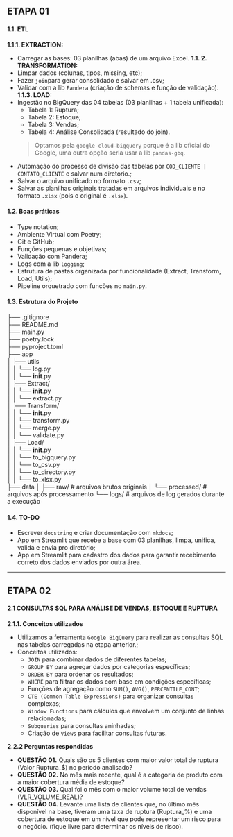 ## **ETAPA 01**

#### **1.1. ETL**
**1.1.1. EXTRACTION:**
- Carregar as bases: $03$ planilhas (abas) de um arquivo Excel. 
**1.1. 2. TRANSFORMATION:**
- Limpar dados (colunas, tipos, missing, etc);
- Fazer `join`para gerar consolidado e salvar em .csv;
- Validar com a lib `Pandera` (criação de schemas e função de validação).
**1.1.3. LOAD:**
- Ingestão no BigQuery das $04$ tabelas ($03$ planilhas + 1 tabela unificada):
    - Tabela 1: Ruptura;
    - Tabela 2: Estoque;
    - Tabela 3: Vendas;
    - Tabela 4: Análise Consolidada (resultado do join).
    > Optamos pela `google-cloud-bigquery` porque é a lib oficial do Google, uma outra opção seria usar a lib `pandas-gbq`.
- Automação do processo de divisão das tabelas por `COD_CLIENTE | CONTATO_CLIENTE` e salvar num diretorio.;
- Salvar o arquivo unificado no formato `.csv`;
- Salvar as planilhas originais tratadas em arquivos individuais e no formato `.xlsx` (pois o original é `.xlsx`).

#### **1.2. Boas práticas**  
- Type notation;  
- Ambiente Virtual com Poetry;  
- Git e GitHub;  
- Funções pequenas e objetivas;  
- Validação com Pandera;  
- Logs com a lib `logging`;
- Estrutura de pastas organizada por funcionalidade (Extract, Transform, Load, Utils);
- Pipeline orquetrado com funções no `main.py`.

#### **1.3. Estrutura do Projeto**
├── .gitignore  
├── README.md  
├── main.py  
├── poetry.lock  
├── pyproject.toml  
├── app  
│   ├── utils  
│   │   └── log.py  
│   │   └── __init__.py      
│   ├── Extract/        
│   │   └── __init__.py   
│   │   └── extract.py   
│   ├── Transform/   
│   │   └── __init__.py  
│   │   └── transform.py  
│   │   └── merge.py  
│   │   └── validate.py  
│   ├── Load/             
│   │   └── __init__.py  
│   │   └── to_bigquery.py  
│   │   └── to_csv.py  
│   │   └── to_directory.py  
│   │   └── to_xlsx.py  
├── data
│   ├── raw/                 # arquivos brutos originais
│   └── processed/           # arquivos após processamento
└── logs/                    # arquivos de log gerados durante a execução


#### **1.4. TO-DO**
- Escrever `docstring` e criar documentação com `mkdocs`;
- App em Streamlit que recebe a base com $03$ planilhas, limpa, unifica, valida e envia pro diretório;
- App em Streamlit para cadastro dos dados para garantir recebimento correto dos dados enviados por outra área.

---

## **ETAPA 02**

#### **2.1 CONSULTAS SQL PARA ANÁLISE DE VENDAS, ESTOQUE E RUPTURA**  

**2.1.1. Conceitos utilizados**
- Utilizamos a ferramenta `Google BigQuery` para realizar as consultas SQL nas tabelas carregadas na etapa anterior.;
- Conceitos utilizados:
    - `JOIN` para combinar dados de diferentes tabelas;
    - `GROUP BY` para agregar dados por categorias específicas;
    - `ORDER BY` para ordenar os resultados;
    - `WHERE` para filtrar os dados com base em condições específicas;
    - Funções de agregação como `SUM()`, `AVG()`, `PERCENTILE_CONT`;
    - `CTE (Common Table Expressions)` para organizar consultas complexas;
    - `Window Functions` para cálculos que envolvem um conjunto de linhas relacionadas;
    - `Subqueries` para consultas aninhadas;
    - Criação de `Views` para facilitar consultas futuras.

**2.2.2 Perguntas respondidas**
- **QUESTÃO 01.** Quais são os 5 clientes com maior valor total de ruptura (Valor Ruptura_$) no período analisado?
- **QUESTÃO 02.** No mês mais recente, qual é a categoria de produto com a maior cobertura média de estoque?
- **QUESTÃO 03.** Qual foi o mês com o maior volume total de vendas (VLR_VOLUME_REAL)?
- **QUESTÃO 04.** Levante uma lista de clientes que, no último mês disponível na base, tiveram uma taxa de ruptura (Ruptura_%) e uma cobertura de estoque em um nível que pode representar um risco para o negócio. (fique livre para determinar os níveis de risco).